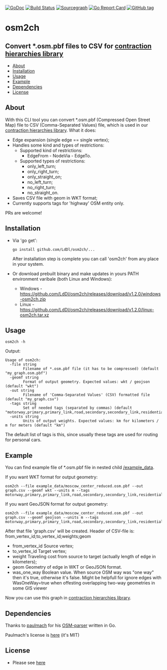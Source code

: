 [![GoDoc](https://godoc.org/github.com/LdDl/osm2ch?status.svg)](https://godoc.org/github.com/LdDl/osm2ch)
[![Build Status](https://travis-ci.com/LdDl/osm2ch.svg?branch=master)](https://travis-ci.com/LdDl/osm2ch)
[![Sourcegraph](https://sourcegraph.com/github.com/LdDl/osm2ch/-/badge.svg)](https://sourcegraph.com/github.com/LdDl/osm2ch?badge)
[![Go Report Card](https://goreportcard.com/badge/github.com/LdDl/osm2ch)](https://goreportcard.com/report/github.com/LdDl/osm2ch)
[![GitHub tag](https://img.shields.io/github/tag/LdDl/osm2ch.svg)](https://github.com/LdDl/osm2ch/releases)
# osm2ch
## Convert *.osm.pbf files to CSV for [contraction hierarchies library](https://github.com/LdDl/ch)

- [About](#about)
- [Installation](#installation)
- [Usage](#usage)
- [Example](#example)
- [Dependencies](#dependencies)
- [License](#license)

## About
With this CLI tool you can convert *.osm.pbf (Compressed Open Street Map) file to CSV (Comma-Separated Values) file, which is used in our [contraction hierarchies library].
What it does:
- Edge expansion (single edge == single vertex);
- Handles some kind and types of restrictions:
    - Supported kind of restrictions:
        - EdgeFrom - NodeVia - EdgeTo.
    - Supported types of restrictions:
        - only_left_turn;
        - only_right_turn;
        - only_straight_on;
        - no_left_turn;
        - no_right_turn;
        - no_straight_on.
- Saves CSV file with geom in WKT format;
- Currently supports tags for 'highway' OSM entity only.

PRs are welcome!

## Installation
* Via 'go get':
    ```shell
    go install github.com/LdDl/osm2ch/...
    ```
    After installation step is complete you can call 'osm2ch' from any place in your system.

* Or download prebuilt binary and make updates in yours PATH environment varibale (both Linux and Windows):
    * Windows - https://github.com/LdDl/osm2ch/releases/download/v1.2.0/windows-osm2ch.zip
    * Linux - https://github.com/LdDl/osm2ch/releases/download/v1.2.0/linux-osm2ch.tar.xz
## Usage
```shell
osm2ch -h
```
Output:
```shell
Usage of osm2ch:
  -file string
        Filename of *.osm.pbf file (it has to be compressed) (default "my_graph.osm.pbf")
  -geomf string
        Format of output geometry. Expected values: wkt / geojson (default "wkt")
  -out string
        Filename of 'Comma-Separated Values' (CSV) formatted file (default "my_graph.csv")
  -tags string
        Set of needed tags (separated by commas) (default "motorway,primary,primary_link,road,secondary,secondary_link,residential,tertiary,tertiary_link,unclassified,trunk,trunk_link")
  -units string
        Units of output weights. Expected values: km for kilometers / m for meters (default "km")
```
The default list of tags is this, since usually these tags are used for routing for personal cars.


## Example
You can find example file of *.osm.pbf file in nested child [/example_data](/example_data).

If you want WKT format for output geometry:
```shell
osm2ch --file example_data/moscow_center_reduced.osm.pbf --out graph.csv --geomf wkt --units m --tags motorway,primary,primary_link,road,secondary,secondary_link,residential,tertiary,tertiary_link,unclassified,trunk,trunk_link
```
If you want GeoJSON format for output geometry:
```shell
osm2ch --file example_data/moscow_center_reduced.osm.pbf --out graph.csv --geomf geojson --units m --tags motorway,primary,primary_link,road,secondary,secondary_link,residential,tertiary,tertiary_link,unclassified,trunk,trunk_link
```

After that file 'graph.csv' will be created.
Header of CSV-file is: from_vertex_id;to_vertex_id;weights;geom
- from_vertex_id Source vertex;
- to_vertex_id Target vertex;
- weight Traveling cost from source to target (actually length of edge in kilometers);
- geom Geometry of edge in WKT or GeoJSON format.
- was_one_way Boolean value. When source OSM way was "one way" then it's true, otherwise it's false. Might be helpfull for ignore edges with WasOneWay=true when offesting overlapping two-way geometries in some GIS viewer

Now you can use this graph in [contraction hierarchies library].


## Dependencies
Thanks to [paulmach](https://github.com/paulmach) for his [OSM-parser](https://github.com/paulmach/osm) written in Go.

Paulmach's license is [here](https://github.com/paulmach/osm/blob/master/LICENSE.md) (it's MIT)

## License
- Please see [here](LICENSE.md)


[contraction hierarchies library]: (https://github.com/LdDl/ch#ch---contraction-hierarchies)
